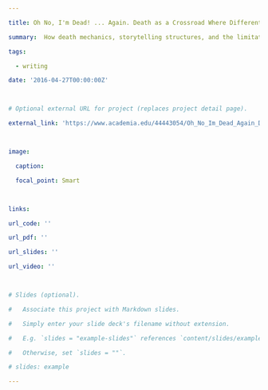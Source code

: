 ```yaml
---

title: Oh No, I'm Dead! ... Again. Death as a Crossroad Where Different Pathways in the Study of Video Games Converge

summary:  How death mechanics, storytelling structures, and the limitations of simulations affect how video games are designed and played.

tags: 

  - writing

date: '2016-04-27T00:00:00Z'



# Optional external URL for project (replaces project detail page).

external_link: 'https://www.academia.edu/44443054/Oh_No_Im_Dead_Again_Death_as_a_Crossroad_Where_Different_Pathways_in_the_Study_of_Video_Games_Converge'



image:

  caption:

  focal_point: Smart



links:

url_code: ''

url_pdf: ''

url_slides: ''

url_video: ''



# Slides (optional).

#   Associate this project with Markdown slides.

#   Simply enter your slide deck's filename without extension.

#   E.g. `slides = "example-slides"` references `content/slides/example-slides.md`.

#   Otherwise, set `slides = ""`.

# slides: example

---
```



